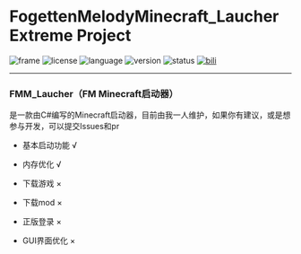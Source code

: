 
# FogettenMelodyMinecraft_Laucher Extreme Project

![frame](https://img.shields.io/badge/.NET-8.0-blue)
![license](https://img.shields.io/badge/协议-MIT-orange)
![language](https://img.shields.io/badge/语言-C#-red)
![version](https://img.shields.io/badge/版本-1.5-green)
![status](https://img.shields.io/badge/状态-开发中-yellow)
[![bili](https://img.shields.io/badge/BILI-我的B站主页-darkturquoise.svg)](https://space.bilibili.com/38782485?spm_id_from=333.1007.0.0)


---

### FMM_Laucher（FM Minecraft启动器）

是一款由C#编写的Minecraft启动器，目前由我一人维护，如果你有建议，或是想参与开发，可以提交Issues和pr

- 基本启动功能 √

- 内存优化 √

- 下载游戏 ×

- 下载mod ×

- 正版登录 ×

- GUI界面优化 ×